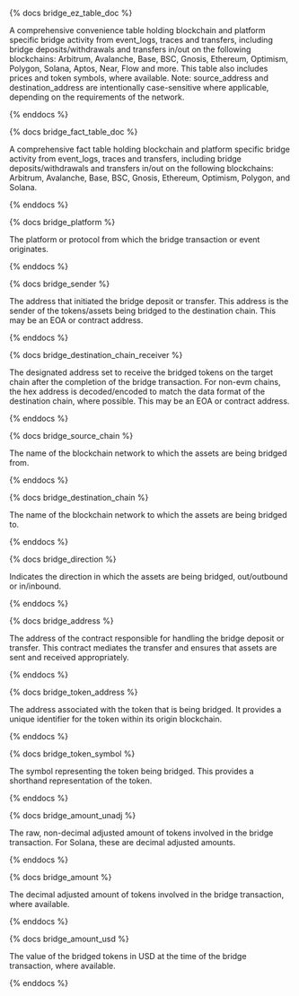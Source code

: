 {% docs bridge_ez_table_doc %}

A comprehensive convenience table holding blockchain and platform specific bridge activity from event_logs, traces and transfers, including bridge deposits/withdrawals and transfers in/out on the following blockchains: Arbitrum, Avalanche, Base, BSC, Gnosis, Ethereum, Optimism, Polygon, Solana, Aptos, Near, Flow and more. This table also includes prices and token symbols, where available. Note: source_address and destination_address are intentionally case-sensitive where applicable, depending on the requirements of the network.

{% enddocs %}

{% docs bridge_fact_table_doc %}

A comprehensive fact table holding blockchain and platform specific bridge activity from event_logs, traces and transfers, including bridge deposits/withdrawals and transfers in/out on the following blockchains: Arbitrum, Avalanche, Base, BSC, Gnosis, Ethereum, Optimism, Polygon, and Solana.

{% enddocs %}

{% docs bridge_platform %}

The platform or protocol from which the bridge transaction or event originates.

{% enddocs %}

{% docs bridge_sender %}

The address that initiated the bridge deposit or transfer. This address is the sender of the tokens/assets being bridged to the destination chain. This may be an EOA or contract address.

{% enddocs %}

{% docs bridge_destination_chain_receiver %}

The designated address set to receive the bridged tokens on the target chain after the completion of the bridge transaction. For non-evm chains, the hex address is decoded/encoded to match the data format of the destination chain, where possible. This may be an EOA or contract address.

{% enddocs %}

{% docs bridge_source_chain %}

The name of the blockchain network to which the assets are being bridged from.

{% enddocs %}

{% docs bridge_destination_chain %}

The name of the blockchain network to which the assets are being bridged to.

{% enddocs %}

{% docs bridge_direction %}

Indicates the direction in which the assets are being bridged, out/outbound or in/inbound.

{% enddocs %}

{% docs bridge_address %}

The address of the contract responsible for handling the bridge deposit or transfer. This contract mediates the transfer and ensures that assets are sent and received appropriately.

{% enddocs %}

{% docs bridge_token_address %}

The address associated with the token that is being bridged. It provides a unique identifier for the token within its origin blockchain.

{% enddocs %}

{% docs bridge_token_symbol %}

The symbol representing the token being bridged. This provides a shorthand representation of the token.

{% enddocs %}

{% docs bridge_amount_unadj %}

The raw, non-decimal adjusted amount of tokens involved in the bridge transaction. For Solana, these are decimal adjusted amounts.

{% enddocs %}

{% docs bridge_amount %}

The decimal adjusted amount of tokens involved in the bridge transaction, where available.

{% enddocs %}

{% docs bridge_amount_usd %}

The value of the bridged tokens in USD at the time of the bridge transaction, where available.

{% enddocs %}